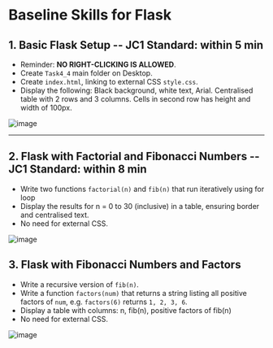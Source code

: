 # Baseline Skills for Flask

## 1. Basic Flask Setup  -- JC1 Standard: within 5 min
- Reminder: **NO RIGHT-CLICKING IS ALLOWED**.
- Create `Task4_4` main folder on Desktop.
- Create `index.html`, linking to external CSS `style.css`.
- Display the following:
  Black background, white text, Arial.
  Centralised table with 2 rows and 3 columns.
  Cells in second row has height and width of 100px.

![image](https://github.com/user-attachments/assets/112e4c62-4a59-4b03-9c3d-8fdf0de4969c)

---

## 2. Flask with Factorial and Fibonacci Numbers -- JC1 Standard: within 8 min
- Write two functions `factorial(n)` and `fib(n)` that run iteratively using for loop
- Display the results for n = 0 to 30 (inclusive) in a table, ensuring border and centralised text.
- No need for external CSS.
  
![image](https://github.com/user-attachments/assets/92e1021a-e0e4-4498-8dc5-855c3f238fc1)

## 3. Flask with Fibonacci Numbers and Factors
- Write a recursive version of `fib(n)`.
- Write a function `factors(num)` that returns a string listing all positive factors of `num`, e.g. `factors(6)` returns `1, 2, 3, 6`.
- Display a table with columns: n, fib(n), positive factors of fib(n)
- No need for external CSS.

![image](https://github.com/user-attachments/assets/ad07e4f4-4335-4d83-a582-61a94888fac2)



